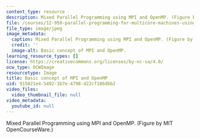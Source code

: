 ```yaml
---
content_type: resource
description: Mixed Parallel Programming using MPI and OpenMP. (Figure by MIT OpenCourseWare.)
file: /courses/12-950-parallel-programming-for-multicore-machines-using-openmp-and-mpi-january-iap-2010/915021e454921b7e4798d22cf186dbb2_12-950iap10.jpg
file_type: image/jpeg
image_metadata:
  caption: Mixed Parallel Programming using MPI and OpenMP. (Figure by MIT OpenCourseWare.)
  credit: ''
  image-alt: Basic concept of MPI and OpenMP.
learning_resource_types: []
license: https://creativecommons.org/licenses/by-nc-sa/4.0/
ocw_type: OCWImage
resourcetype: Image
title: Basic concept of MPI and OpenMP
uid: 915021e4-5492-1b7e-4798-d22cf186dbb2
video_files:
  video_thumbnail_file: null
video_metadata:
  youtube_id: null
---
```

Mixed Parallel Programming using MPI and OpenMP. (Figure by MIT OpenCourseWare.)